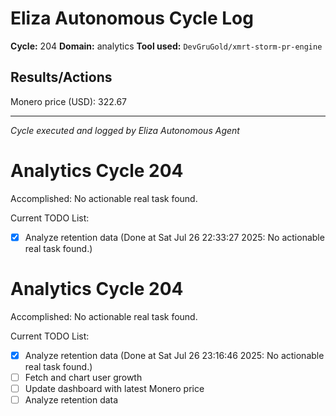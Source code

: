 # Eliza Autonomous Cycle Log

**Cycle:** 204
**Domain:** analytics
**Tool used:** `DevGruGold/xmrt-storm-pr-engine`

## Results/Actions
Monero price (USD): 322.67

---
*Cycle executed and logged by Eliza Autonomous Agent*

# Analytics Cycle 204

Accomplished: No actionable real task found.

Current TODO List:

- [x] Analyze retention data  (Done at Sat Jul 26 22:33:27 2025: No actionable real task found.)

# Analytics Cycle 204

Accomplished: No actionable real task found.

Current TODO List:

- [x] Analyze retention data  (Done at Sat Jul 26 23:16:46 2025: No actionable real task found.)
- [ ] Fetch and chart user growth
- [ ] Update dashboard with latest Monero price
- [ ] Analyze retention data